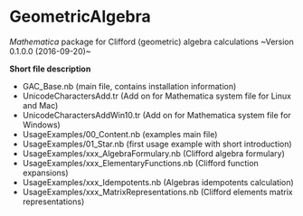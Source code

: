 # GeometricAlgebra
*Mathematica* package for Clifford (geometric) algebra calculations
~Version 0.1.0.0 (2016-09-20)~

**Short file description**
- GAC_Base.nb (main file, contains installation information)
- UnicodeCharactersAdd.tr (Add on for Mathematica system file for Linux and Mac)
- UnicodeCharactersAddWin10.tr (Add on for Mathematica system file for Windows) 
- UsageExamples/00_Content.nb (examples main file)
- UsageExamples/01_Star.nb (first usage example with short introduction)
- UsageExamples/xxx_AlgebraFormulary.nb (Clifford algebra formulary)
- UsageExamples/xxx_ElementaryFunctions.nb (Clifford function expansions)
- UsageExamples/xxx_Idempotents.nb (Algebras idempotents calculation)
- UsageExamples/xxx_MatrixRepresentations.nb (Clifford elements matrix representations)

